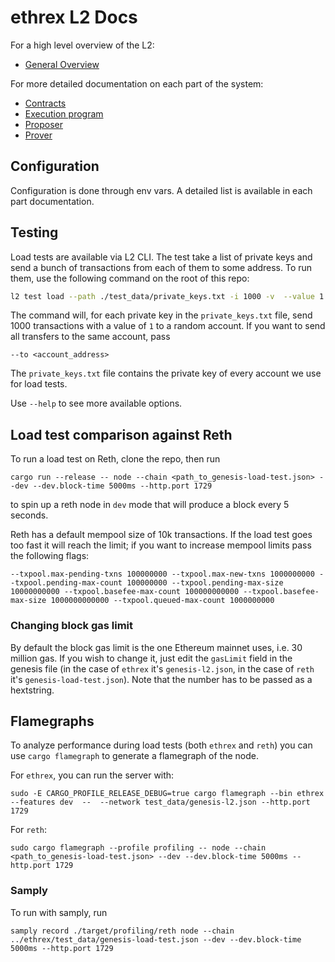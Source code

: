 # ethrex L2 Docs

For a high level overview of the L2:

- [General Overview](./overview.md)

For more detailed documentation on each part of the system:

- [Contracts](./contracts.md)
- [Execution program](./program.md)
- [Proposer](./proposer.md)
- [Prover](./prover.md)

## Configuration

Configuration is done through env vars. A detailed list is available in each part documentation.

## Testing

Load tests are available via L2 CLI. The test take a list of private keys and send a bunch of transactions from each of them to some address. To run them, use the following command on the root of this repo:

```bash
l2 test load --path ./test_data/private_keys.txt -i 1000 -v  --value 1
```

The command will, for each private key in the `private_keys.txt` file, send 1000 transactions with a value of `1` to a random account. If you want to send all transfers to the same account, pass

```
--to <account_address>
```

The `private_keys.txt` file contains the private key of every account we use for load tests.

Use `--help` to see more available options.

## Load test comparison against Reth

To run a load test on Reth, clone the repo, then run

```
cargo run --release -- node --chain <path_to_genesis-load-test.json> --dev --dev.block-time 5000ms --http.port 1729
```

to spin up a reth node in `dev` mode that will produce a block every 5 seconds.

Reth has a default mempool size of 10k transactions. If the load test goes too fast it will reach the limit; if you want to increase mempool limits pass the following flags:

```
--txpool.max-pending-txns 100000000 --txpool.max-new-txns 1000000000 --txpool.pending-max-count 100000000 --txpool.pending-max-size 10000000000 --txpool.basefee-max-count 100000000000 --txpool.basefee-max-size 1000000000000 --txpool.queued-max-count 1000000000
```

### Changing block gas limit

By default the block gas limit is the one Ethereum mainnet uses, i.e. 30 million gas. If you wish to change it, just edit the `gasLimit` field in the genesis file (in the case of `ethrex` it's `genesis-l2.json`, in the case of `reth` it's `genesis-load-test.json`). Note that the number has to be passed as a hextstring.

## Flamegraphs

To analyze performance during load tests (both `ethrex` and `reth`) you can use `cargo flamegraph` to generate a flamegraph of the node.

For `ethrex`, you can run the server with:

```
sudo -E CARGO_PROFILE_RELEASE_DEBUG=true cargo flamegraph --bin ethrex --features dev  --  --network test_data/genesis-l2.json --http.port 1729
```

For `reth`:

```
sudo cargo flamegraph --profile profiling -- node --chain <path_to_genesis-load-test.json> --dev --dev.block-time 5000ms --http.port 1729
```

### Samply

To run with samply, run

```
samply record ./target/profiling/reth node --chain ../ethrex/test_data/genesis-load-test.json --dev --dev.block-time 5000ms --http.port 1729
```
